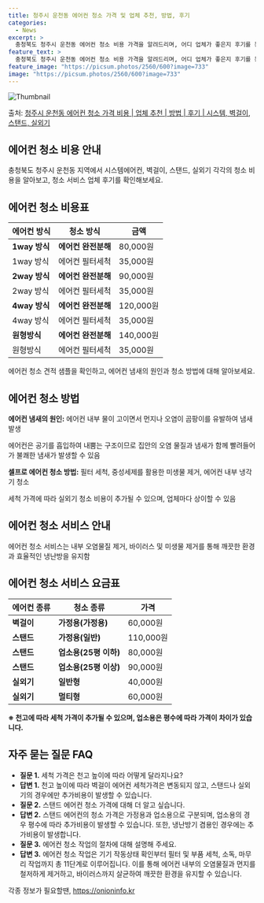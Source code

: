 ```yaml
---
title: 청주시 운천동 에어컨 청소 가격 및 업체 추천, 방법, 후기
categories:
  - News
excerpt: >
  충청북도 청주시 운천동 에어컨 청소 비용 가격을 알려드리며, 어디 업체가 좋은지 후기를 통해 알아보겠습니다. 현재 글에서는 시스템, 벽걸이, 스탠드, 실외기 각각에 대해 청소 비용이 나와 있으니 참고하시면 되겠습니다. 에어컨 분해 청소 방법 보기 👈 클릭셀프 에어컨 청소 방법 보기👈 클릭청주시 운천동 에어컨 청소 비용시스템에어컨 방식클리닝방식금액1way 방식에어컨 완전분해80,000원1way 방식에어컨 필터세척35,000원2way 방식에어컨 완전분해90,000원2way 방식에어컨 필터세척35,000원4way 방식에어컨 완전분해120,000원4way 방식에어컨 필터세척35,000원원형방식에어컨 완전분해140,000원원형방식에어컨 필터세척35,000원에어컨 청소 견적 샘플 보기 👈 클릭에어컨 냄새의 원인에어..
feature_text: >
  충청북도 청주시 운천동 에어컨 청소 비용 가격을 알려드리며, 어디 업체가 좋은지 후기를 통해 알아보겠습니다. 현재 글에서는 시스템, 벽걸이, 스탠드, 실외기 각각에 대해 청소 비용이 나와 있으니 참고하시면 되겠습니다. 에어컨 분해 청소 방법 보기 👈 클릭셀프 에어컨 청소 방법 보기👈 클릭청주시 운천동 에어컨 청소 비용시스템에어컨 방식클리닝방식금액1way 방식에어컨 완전분해80,000원1way 방식에어컨 필터세척35,000원2way 방식에어컨 완전분해90,000원2way 방식에어컨 필터세척35,000원4way 방식에어컨 완전분해120,000원4way 방식에어컨 필터세척35,000원원형방식에어컨 완전분해140,000원원형방식에어컨 필터세척35,000원에어컨 청소 견적 샘플 보기 👈 클릭에어컨 냄새의 원인에어..
feature_image: "https://picsum.photos/2560/600?image=733"
image: "https://picsum.photos/2560/600?image=733"
---
```


![Thumbnail](https://img1.daumcdn.net/thumb/R800x0/?scode=mtistory2&fname=https%3A%2F%2Fblog.kakaocdn.net%2Fdn%2FbNhA2e%2FbtsHzpRXThk%2FwXJ5jIzVuXNuz22hWytkjK%2Fimg.webp)

<p>출처: <a href="https://onioninfo.kr/entry/%EC%B2%AD%EC%A3%BC%EC%8B%9C-%EC%9A%B4%EC%B2%9C%EB%8F%99-%EC%97%90%EC%96%B4%EC%BB%A8-%EC%B2%AD%EC%86%8C-%EA%B0%80%EA%B2%A9-%EB%B9%84%EC%9A%A9-%EC%97%85%EC%B2%B4-%EC%B6%94%EC%B2%9C-%EB%B0%A9%EB%B2%95-%ED%9B%84%EA%B8%B0-%EC%8B%9C%EC%8A%A4%ED%85%9C-%EB%B2%BD%EA%B1%B8%EC%9D%B4-%EC%8A%A4%ED%83%A0%EB%93%9C-%EC%8B%A4%EC%99%B8%EA%B8%B0" rel="dofollow">청주시 운천동 에어컨 청소 가격 비용 | 업체 추천 | 방법 | 후기 | 시스템, 벽걸이, 스탠드, 실외기</a> </p>

## 에어컨 청소 비용 안내

충청북도 청주시 운천동 지역에서 시스템에어컨, 벽걸이, 스탠드, 실외기 각각의 청소 비용을 알아보고, 청소 서비스 업체 후기를 확인해보세요.

## 에어컨 청소 비용표

에어컨 방식 | 청소 방식 | 금액  
---|---|---  
**1way 방식** | **에어컨 완전분해** | 80,000원  
1way 방식 | 에어컨 필터세척 | 35,000원  
**2way 방식** | **에어컨 완전분해** | 90,000원  
2way 방식 | 에어컨 필터세척 | 35,000원  
**4way 방식** | **에어컨 완전분해** | 120,000원  
4way 방식 | 에어컨 필터세척 | 35,000원  
**원형방식** | **에어컨 완전분해** | 140,000원  
원형방식 | 에어컨 필터세척 | 35,000원  
  
에어컨 청소 견적 샘플을 확인하고, 에어컨 냄새의 원인과 청소 방법에 대해 알아보세요.

## **에어컨 청소 방법**

**에어컨 냄새의 원인:** 에어컨 내부 물이 고이면서 먼지나 오염이 곰팡이를 유발하여 냄새 발생

에어컨은 공기를 흡입하여 내뿜는 구조이므로 집안의 오염 물질과 냄새가 함께 빨려들어가 불쾌한 냄새가 발생할 수 있음

**셀프로 에어컨 청소 방법:** 필터 세척, 중성세제를 활용한 미생물 제거, 에어컨 내부 냉각기 청소

세척 가격에 따라 실외기 청소 비용이 추가될 수 있으며, 업체마다 상이할 수 있음

## **에어컨 청소 서비스 안내**

에어컨 청소 서비스는 내부 오염물질 제거, 바이러스 및 미생물 제거를 통해 깨끗한 환경과 효율적인 냉난방을 유지함

## **에어컨 청소 서비스 요금표**

에어컨 종류 | 청소 종류 | 가격  
---|---|---  
**벽걸이** | **가정용(가정용)** | 60,000원  
**스탠드** | **가정용(일반)** | 110,000원  
**스탠드** | **업소용(25평 이하)** | 80,000원  
**스탠드** | **업소용(25평 이상)** | 90,000원  
**실외기** | **일반형** | 40,000원  
**실외기** | **멀티형** | 60,000원  
  
**※ 천고에 따라 세척 가격이 추가될 수 있으며, 업소용은 평수에 따라 가격이 차이가 있습니다.**

## **자주 묻는 질문 FAQ**

  * **질문 1.** 세척 가격은 천고 높이에 따라 어떻게 달라지나요?
  * **답변 1.** 천고 높이에 따라 벽걸이 에어컨 세척가격은 변동되지 않고, 스탠드나 실외기의 경우에만 추가비용이 발생할 수 있습니다.
  * **질문 2.** 스탠드 에어컨 청소 가격에 대해 더 알고 싶습니다.
  * **답변 2.** 스탠드 에어컨의 청소 가격은 가정용과 업소용으로 구분되며, 업소용의 경우 평수에 따라 추가비용이 발생할 수 있습니다. 또한, 냉난방기 겸용인 경우에는 추가비용이 발생합니다.
  * **질문 3.** 에어컨 청소 작업의 절차에 대해 설명해 주세요.
  * **답변 3.** 에어컨 청소 작업은 기기 작동상태 확인부터 필터 및 부품 세척, 소독, 마무리 작업까지 총 11단계로 이루어집니다. 이를 통해 에어컨 내부의 오염물질과 먼지를 철저하게 제거하고, 바이러스까지 살균하여 깨끗한 환경을 유지할 수 있습니다.

 

각종 정보가 필요할땐, <a href="https://onioninfo.kr" rel="dofollow">https://onioninfo.kr</a>


